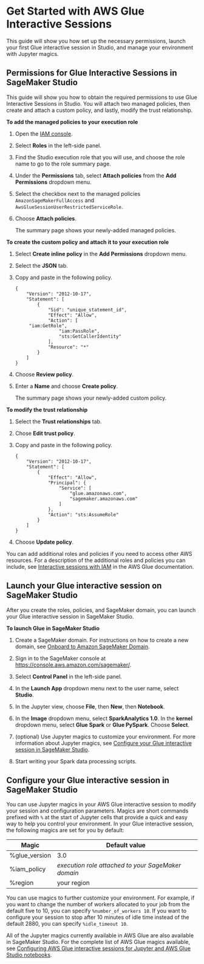 # Get Started with AWS Glue Interactive Sessions<a name="getting-started-glue-sm"></a>

This guide will show you how set up the necessary permissions, launch your first Glue interactive session in Studio, and manage your environment with Jupyter magics\.

## Permissions for Glue Interactive Sessions in SageMaker Studio<a name="glue-sm-iam"></a>

This guide will show you how to obtain the required permissions to use Glue Interactive Sessions in Studio\. You will attach two managed policies, then create and attach a custom policy, and lastly, modify the trust relationship\.

**To add the managed policies to your execution role**

1. Open the [IAM console](https://console.aws.amazon.com/iam/)\.

1. Select **Roles** in the left\-side panel\.

1. Find the Studio execution role that you will use, and choose the role name to go to the role summary page\. 

1. Under the **Permissions** tab, select **Attach policies** from the **Add Permissions** dropdown menu\.

1. Select the checkbox next to the managed policies `AmazonSageMakerFullAccess` and `AwsGlueSessionUserRestrictedServiceRole`\.

1. Choose **Attach policies**\. 

   The summary page shows your newly\-added managed policies\.

   

**To create the custom policy and attach it to your execution role**

1. Select **Create inline policy** in the **Add Permissions** dropdown menu\.

1. Select the **JSON** tab\.

1. Copy and paste in the following policy\.

   ```
   {
       "Version": "2012-10-17",
       "Statement": [
           {
               "Sid": "unique_statement_id",
               "Effect": "Allow",
               "Action": [
   		"iam:GetRole",
                   "iam:PassRole",
                   "sts:GetCallerIdentity"
               ],
               "Resource": "*"
           }
       ]
   }
   ```

1. Choose **Review policy**\.

1. Enter a **Name** and choose **Create policy**\. 

   The summary page shows your newly\-added custom policy\.

   

**To modify the trust relationship**

1. Select the **Trust relationships** tab\.

1. Chose **Edit trust policy**\.

1. Copy and paste in the following policy\.

   ```
   {
       "Version": "2012-10-17",
       "Statement": [
           {
               "Effect": "Allow",
               "Principal": {
                   "Service": [
                       "glue.amazonaws.com",
                       "sagemaker.amazonaws.com"
                   ]
               },
               "Action": "sts:AssumeRole"
           }
       ]
   }
   ```

1. Choose **Update policy**\.

You can add additional roles and policies if you need to access other AWS resources\. For a description of the additional roles and policies you can include, see [Interactive sessions with IAM](https://docs.aws.amazon.com/glue/latest/dg/glue-is-security.html) in the AWS Glue documentation\.

## Launch your Glue interactive session on SageMaker Studio<a name="glue-sm-launch"></a>

After you create the roles, policies, and SageMaker domain, you can launch your Glue interactive session in SageMaker Studio\.

**To launch Glue in SageMaker Studio**

1. Create a SageMaker domain\. For instructions on how to create a new domain, see [Onboard to Amazon SageMaker Domain](gs-studio-onboard.md)\.

1. Sign in to the SageMaker console at [https://console\.aws\.amazon\.com/sagemaker/](https://console.aws.amazon.com/sagemaker/)\.

1. Select **Control Panel** in the left\-side panel\.

1. In the **Launch App** dropdown menu next to the user name, select **Studio**\.

1. In the Jupyter view, choose **File**, then **New**, then **Notebook**\.

1. In the **Image** dropdown menu, select **SparkAnalytics 1\.0**\. In the **kernel** dropdown menu, select **Glue Spark** or **Glue PySpark**\. Choose **Select**\.

1. \(optional\) Use Jupyter magics to customize your environment\. For more information about Jupyter magics, see [Configure your Glue interactive session in SageMaker Studio](#glue-sm-magics)\.

1. Start writing your Spark data processing scripts\.

## Configure your Glue interactive session in SageMaker Studio<a name="glue-sm-magics"></a>

You can use Jupyter magics in your AWS Glue interactive session to modify your session and configuration parameters\. Magics are short commands prefixed with `%` at the start of Jupyter cells that provide a quick and easy way to help you control your environment\. In your Glue interactive session, the following magics are set for you by default:


| Magic | Default value | 
| --- | --- | 
| %glue\_version |  3\.0  | 
| %iam\_policy |  *execution role attached to your SageMaker domain*  | 
| %region |  your region  | 

You can use magics to further customize your environment\. For example, if you want to change the number of workers allocated to your job from the default five to 10, you can specify `%number_of_workers 10`\. If you want to configure your session to stop after 10 minutes of idle time instead of the default 2880, you can specify `%idle_timeout 10`\.

All of the Jupyter magics currently available in AWS Glue are also available in SageMaker Studio\. For the complete list of AWS Glue magics available, see [Configuring AWS Glue interactive sessions for Jupyter and AWS Glue Studio notebooks](https://docs.aws.amazon.com/glue/latest/dg/interactive-sessions-magics.html)\.